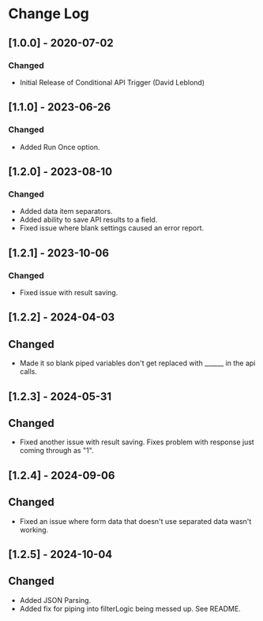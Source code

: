 # Change Log

## [1.0.0] - 2020-07-02
### Changed
- Initial Release of Conditional API Trigger (David Leblond)

## [1.1.0] - 2023-06-26  
### Changed  
- Added Run Once option.  

## [1.2.0] - 2023-08-10  
### Changed
- Added data item separators.  
- Added ability to save API results to a field.  
- Fixed issue where blank settings caused an error report.  

## [1.2.1] - 2023-10-06  
### Changed
- Fixed issue with result saving.  

## [1.2.2] - 2024-04-03  
## Changed  
- Made it so blank piped variables don't get replaced with ______ in the api calls.  

## [1.2.3] - 2024-05-31  
## Changed  
- Fixed another issue with result saving.  Fixes problem with response just coming through as "1".  

## [1.2.4] - 2024-09-06  
## Changed  
- Fixed an issue where form data that doesn't use separated data wasn't working.  

## [1.2.5] - 2024-10-04  
## Changed  
- Added JSON Parsing.
- Added fix for piping into filterLogic being messed up. See README.  